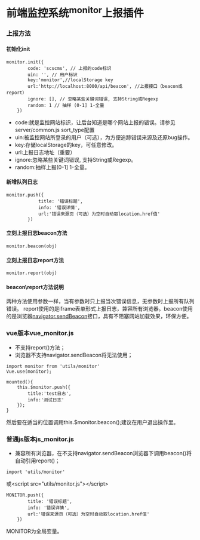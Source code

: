 # 前端监控系统<sup>monitor</sup>上报插件

### 上报方法

#### 初始化init

```
monitor.init({
        code: 'scscms', // 上报的code标识
        uin: '', // 用户标识
        key:'monitor',//localStorage key
        url:'http://localhost:8000/api/beacon', //上报接口（beacon或report）
        ignore: [], // 忽略某些关键词错误, 支持String或Regexp
        random: 1 // 抽样 (0-1] 1-全量
    })
```

- code:就是监控网站标识，让后台知道是哪个网站上报的错误。请参见server/common.js  sort_type配置
- uin:被监控网站所登录的用户（可选），为方便追踪错误来源及还原bug操作。
- key:存储localStorage的key，可任意修改。
- url:上报日志地址（重要）
- ignore:忽略某些关键词错误, 支持String或Regexp。
- random:抽样上报(0-1] 1-全量。

#### 新增队列日志

```
monitor.push({
            title: '错误标题',
            info: '错误详情',
            url:'错误来源页（可选）为空时自动取location.href值'
        })
```

#### 立刻上报日志beacon方法
```
monitor.beacon(obj)
```

#### 立刻上报日志report方法
```
monitor.report(obj)
```

#### beacon\report方法说明

两种方法使用参数一样，当有参数时只上报当次错误信息，无参数时上报所有队列错误。
report使用的是iframe表单形式上报日志，兼容所有浏览器。beacon使用的是浏览器[navigator.sendBeacon](https://developer.mozilla.org/zh-CN/docs/Web/API/Navigator/sendBeacon)接口，具有不阻塞网站加载效果，环保方便。

### vue版本vue_monitor.js
- 不支持report()方法；
- 浏览器不支持navigator.sendBeacon将无法使用；

```
import monitor from 'utils/monitor'
Vue.use(monitor);
```

```
mounted(){
	this.$monitor.push({
        title:'test日志',
        info:'测试日志'
    });
}

```
然后要在适当的位置调用this.$monitor.beacon();建议在用户退出操作里。

### 普通js版本js_monitor.js
- 兼容所有浏览器，在不支持navigator.sendBeacon浏览器下调用beacon()将自动引用report()；

```
import 'utils/monitor'
```
或&lt;script src="utils/monitor.js"&gt;&lt;/script&gt;

```
MONITOR.push({
        title: '错误标题',
        info: '错误详情',
        url:'错误来源页（可选）为空时自动取location.href值'
    })
```
MONITOR为全局变量。